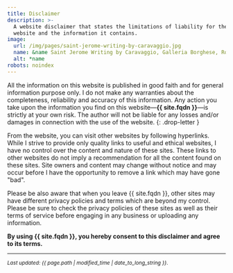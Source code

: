 ```yaml
---
title: Disclaimer
description: >-
  A website disclaimer that states the limitations of liability for the use of
  website and the information it contains.
image:
  url: /img/pages/saint-jerome-writing-by-caravaggio.jpg
  name: &name Saint Jerome Writing by Caravaggio, Galleria Borghese, Rome
  alt: *name
robots: noindex  
---
```



All the information on this website is published in good faith and for general
information purpose only. I do not make any warranties about the completeness,
reliability and accuracy of this information. Any action you take upon the
information you find on this website—**{{ site.fqdn }}**—is
strictly at your own risk. The author will not be liable for any losses and/or
damages in connection with the use of the website.
{: .drop-letter }

From the website, you can visit other websites by following hyperlinks. While
I strive to provide only quality links to useful and ethical websites, I have
no control over the content and nature of these sites. These links to other
websites do not imply a recommendation for all the content found on these
sites. Site owners and content may change without notice and may occur before I
have the opportunity to remove a link which may have gone "bad".

Please be also aware that when you leave {{ site.fqdn }}, other sites may have
different privacy policies and terms which are beyond my control. Please be
sure to check the privacy policies of these sites as well as their terms of
service before engaging in any business or uploading any information.

**By using {{ site.fqdn }}, you hereby consent to this disclaimer and agree to
its terms.**

---

<small>*Last updated: {{ page.path | modified_time | date_to_long_string }}*.</small>
